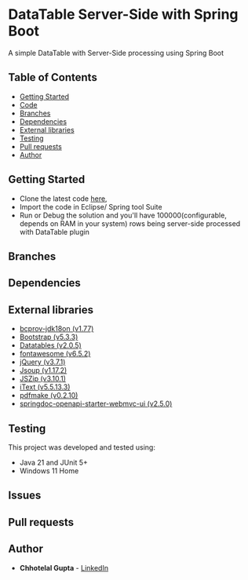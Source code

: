 # DataTable Server-Side with Spring Boot

A simple DataTable with Server-Side processing using Spring Boot

## Table of Contents

* [Getting Started](#getting-started)
* [Code](https://github.com/guptachhotelal/DTGrid)
* [Branches](#branches)
* [Dependencies](#dependencies)
* [External libraries](#external-libraries)
* [Testing](#testing)
* [Pull requests](#pull-requests)
* [Author](#author)

## Getting Started

* Clone the latest code [here](https://github.com/guptachhotelal/DTGrid),
* Import the code in Eclipse/ Spring tool Suite
* Run or Debug the solution and you'll have 100000(configurable, depends on RAM in your system) rows being server-side processed with DataTable plugin

## Branches

## Dependencies

## External libraries

* [bcprov-jdk18on (v1.77)](https://www.bouncycastle.org/java.html)
* [Bootstrap (v5.3.3)](https://getbootstrap.com/)
* [Datatables (v2.0.5)](https://datatables.net/)
* [fontawesome (v6.5.2)](https://fontawesome.com)
* [jQuery (v3.7.1)](https://jquery.com/)
* [Jsoup (v1.17.2)](https://jsoup.org/)
* [JSZip (v3.10.1)](https://stuk.github.io/jszip/)
* [iText (v5.5.13.3)](https://itextpdf.com/products/itext-5-legacy)
* [pdfmake (v0.2.10)](pdfmake.org)
* [springdoc-openapi-starter-webmvc-ui (v2.5.0)](https://springdoc.org/)


## Testing

This project was developed and tested using:

* Java 21 and JUnit 5+
* Windows 11 Home

## Issues

## Pull requests

## Author

* **Chhotelal Gupta** - [LinkedIn](https://www.linkedin.com/in/guptachhotelal)
